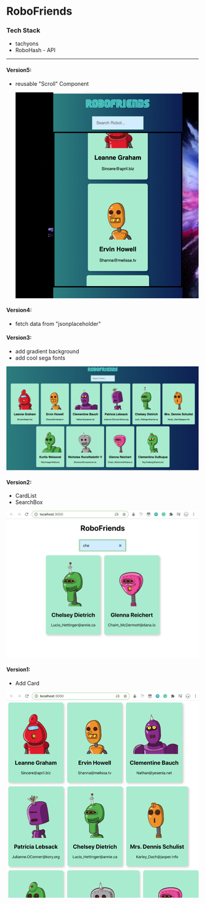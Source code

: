 # RoboFriends

### Tech Stack

- tachyons
- RoboHash - API



------

#### Version5:

- reusable "Scroll" Component

  ![5](demo_images/5.png)

#### Version4:

- fetch data from "jsonplaceholder"

#### Version3:

- add gradient background
- add cool sega fonts

![3](demo_images/3.png)

#### Version2:

- CardList
- SearchBox

![2](demo_images/2.png)

#### Version1:

- Add Card

![1](demo_images/1.png)

